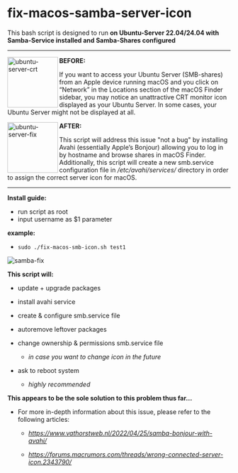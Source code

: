 # fix-macos-samba-server-icon

This bash script is designed to run **on Ubuntu-Server 22.04/24.04 with Samba-Service installed and Samba-Shares configured**

***
<img width="114" align="left" alt="ubuntu-server-crt" src="https://github.com/user-attachments/assets/278f3d39-be6f-4d0f-aef3-01a1b235b210"> 

**BEFORE:**

If you want to access your Ubuntu Server (SMB-shares) from an Apple device 
running macOS and you click on “Network” in the Locations section of the macOS Finder sidebar, 
you may notice an unattractive CRT monitor icon displayed as your Ubuntu Server. 
In some cases, your Ubuntu Server might not be displayed at all.

<img width="114" align="left" alt="ubuntu-server-fix" src="https://github.com/user-attachments/assets/1959f04e-842e-42b1-a300-4357f0d817ad">

**AFTER:**

This script will address this issue "not a bug" by installing Avahi (essentially Apple’s Bonjour) 
allowing you to log in by hostname and browse shares in macOS Finder.
Additionally, this script will create a new smb.service configuration file 
in */etc/avahi/services/* directory in order to assign the correct server icon for macOS.
***
**Install guide:** 

- run script as root
- input username as $1 parameter
    
**example:**
    
-  `sudo ./fix-macos-smb-icon.sh test1`

![samba-fix](https://github.com/user-attachments/assets/38995ad7-e94f-4c70-add2-5f7df9c7313f)

**This script will:**
- update + upgrade packages
- install avahi service
- create & configure smb.service file
- autoremove leftover packages
- change ownership & permissions smb.service file
  
   - *in case you want to change icon in the future*
- ask to reboot system
  
   - *highly recommended*

**This appears to be the sole solution to this problem thus far...**

 - For more in-depth information about this issue, please refer to the following articles:

   - *https://www.vathorstweb.nl/2022/04/25/samba-bonjour-with-avahi/*
  
   - *https://forums.macrumors.com/threads/wrong-connected-server-icon.2343790/*
